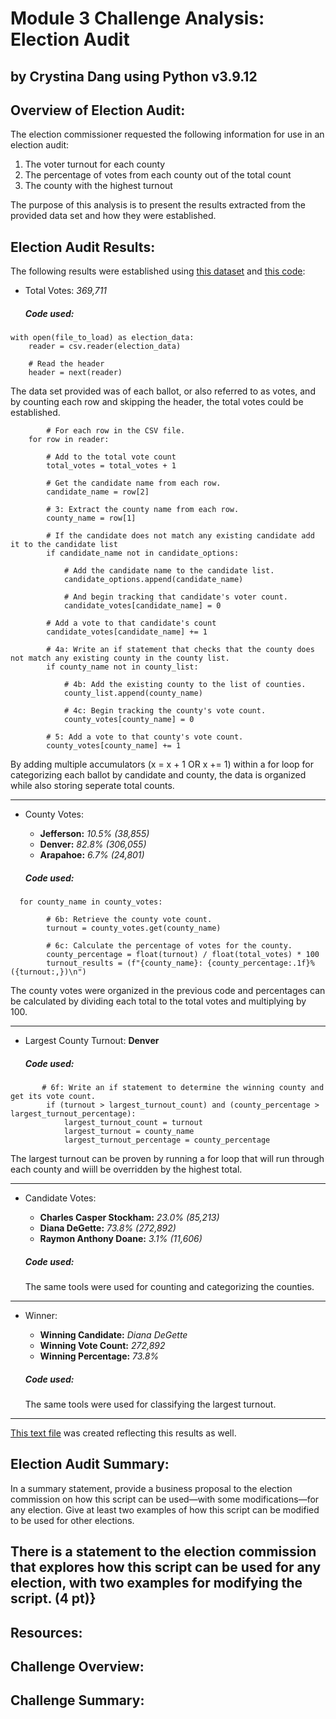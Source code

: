 # Module 3 Challenge Analysis: Election Audit
## by Crystina Dang using Python v3.9.12




## Overview of Election Audit:

The election commissioner requested the following information for use in an election audit:
		
1. The voter turnout for each county
2. The percentage of votes from each county out of the total count
3. The county with the highest turnout

The purpose of this analysis is to present the results extracted from the provided data set and how they were established.

## Election Audit Results:

The following results were established using [this dataset](Resources/election_results.csv) and [this code](PyPoll_Challenge.py):

  - Total Votes: *369,711*

	##### Code used:
```    
with open(file_to_load) as election_data:
    reader = csv.reader(election_data)

    # Read the header
    header = next(reader)

```
The data set provided was of each ballot, or also referred to as votes, and by counting each row and skipping the header, the total votes could be established.



```		
		# For each row in the CSV file.
    for row in reader:

        # Add to the total vote count
        total_votes = total_votes + 1

        # Get the candidate name from each row.
        candidate_name = row[2]

        # 3: Extract the county name from each row.
        county_name = row[1]

        # If the candidate does not match any existing candidate add it to the candidate list
        if candidate_name not in candidate_options:

            # Add the candidate name to the candidate list.
            candidate_options.append(candidate_name)

            # And begin tracking that candidate's voter count.
            candidate_votes[candidate_name] = 0

        # Add a vote to that candidate's count
        candidate_votes[candidate_name] += 1

        # 4a: Write an if statement that checks that the county does not match any existing county in the county list.
        if county_name not in county_list:

            # 4b: Add the existing county to the list of counties.
            county_list.append(county_name)

            # 4c: Begin tracking the county's vote count.
            county_votes[county_name] = 0

        # 5: Add a vote to that county's vote count.
        county_votes[county_name] += 1
```
By adding multiple accumulators (x = x + 1 OR x += 1) within a for loop for categorizing each ballot by candidate and county, the data is organized while also storing seperate total counts.

---

  - County Votes:
      - **Jefferson:** *10.5% (38,855)*
      - **Denver:** *82.8% (306,055)*
      - **Arapahoe:** *6.7% (24,801)*

	##### Code used:
```
  for county_name in county_votes:

        # 6b: Retrieve the county vote count.
        turnout = county_votes.get(county_name)

        # 6c: Calculate the percentage of votes for the county.
        county_percentage = float(turnout) / float(total_votes) * 100
        turnout_results = (f"{county_name}: {county_percentage:.1f}% ({turnout:,})\n")
```
The county votes were organized in the previous code and percentages can be calculated by dividing each total to the total votes and multiplying by 100.

---

  - Largest County Turnout: **Denver**
  
	##### Code used:
```
       # 6f: Write an if statement to determine the winning county and get its vote count.
        if (turnout > largest_turnout_count) and (county_percentage > largest_turnout_percentage):
            largest_turnout_count = turnout
            largest_turnout = county_name
            largest_turnout_percentage = county_percentage
```
The largest turnout can be proven by running a for loop that will run through each county and wiill be overridden by the highest total.

---

  - Candidate Votes:
      - **Charles Casper Stockham:** *23.0% (85,213)*
      - **Diana DeGette:** *73.8% (272,892)*
      - **Raymon Anthony Doane:** *3.1% (11,606)*

	##### Code used:
	The same tools were used for counting and categorizing the counties.

---

  - Winner: 
      - **Winning Candidate:** *Diana DeGette*
      - **Winning Vote Count:** *272,892*
      - **Winning Percentage:** *73.8%*

	##### Code used:
	The same tools were used for classifying the largest turnout.

---
  [This text file](analysis/election_results.txt) was created reflecting this results as well.


## Election Audit Summary: 
In a summary statement, provide a business proposal to the election commission on how this script can be used—with some modifications—for any election. Give at least two examples of how this script can be modified to be used for other elections.

There is a statement to the election commission that explores how this script can be used for any election, with two examples for modifying the script. (4 pt)}
--
## Resources:
## Challenge Overview:
## Challenge Summary:

